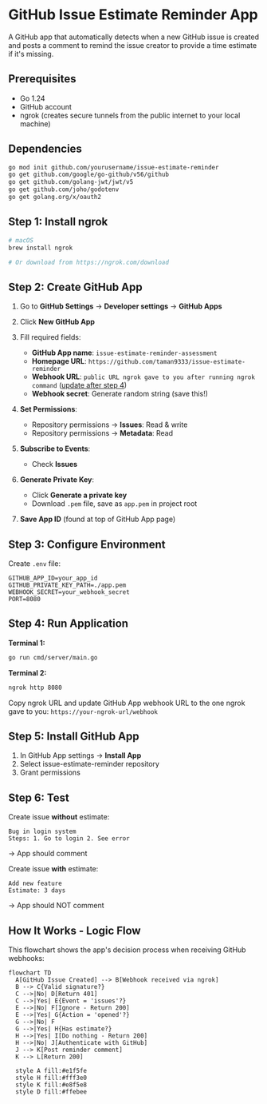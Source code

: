 # GitHub Issue Estimate Reminder App

A GitHub app that automatically detects when a new GitHub issue is created and posts a comment to remind the issue creator to provide a time estimate if it's missing.

## Prerequisites

- Go 1.24
- GitHub account
- ngrok (creates secure tunnels from the public internet to your local machine)

## Dependencies

```bash
go mod init github.com/yourusername/issue-estimate-reminder
go get github.com/google/go-github/v56/github
go get github.com/golang-jwt/jwt/v5
go get github.com/joho/godotenv
go get golang.org/x/oauth2
```

## Step 1: Install ngrok

```bash
# macOS
brew install ngrok

# Or download from https://ngrok.com/download
```

## Step 2: Create GitHub App

1. Go to **GitHub Settings** → **Developer settings** → **GitHub Apps**
2. Click **New GitHub App**
3. Fill required fields:
   - **GitHub App name**: `issue-estimate-reminder-assessment`
   - **Homepage URL**: `https://github.com/taman9333/issue-estimate-reminder`
   - **Webhook URL**: `public URL ngrok gave to you after running ngrok command` ([update after step 4](#step-4-run-application))
   - **Webhook secret**: Generate random string (save this!)

4. **Set Permissions**:
   - Repository permissions → **Issues**: Read & write
   - Repository permissions → **Metadata**: Read

5. **Subscribe to Events**:
   - Check **Issues**

6. **Generate Private Key**:
   - Click **Generate a private key**
   - Download `.pem` file, save as `app.pem` in project root

7. **Save App ID** (found at top of GitHub App page)

## Step 3: Configure Environment

Create `.env` file:

```env
GITHUB_APP_ID=your_app_id
GITHUB_PRIVATE_KEY_PATH=./app.pem
WEBHOOK_SECRET=your_webhook_secret
PORT=8080
```

## Step 4: Run Application

**Terminal 1:**
```bash
go run cmd/server/main.go
```

**Terminal 2:**
```bash
ngrok http 8080
```

Copy ngrok URL and update GitHub App webhook URL to the one ngrok gave to you: `https://your-ngrok-url/webhook`

## Step 5: Install GitHub App

1. In GitHub App settings → **Install App**
2. Select issue-estimate-reminder repository
3. Grant permissions

## Step 6: Test

Create issue **without** estimate:
```
Bug in login system
Steps: 1. Go to login 2. See error
```
→ App should comment

Create issue **with** estimate:
```
Add new feature
Estimate: 3 days
```
→ App should NOT comment

## How It Works - Logic Flow

This flowchart shows the app's decision process when receiving GitHub webhooks:

```mermaid
flowchart TD
  A[GitHub Issue Created] --> B[Webhook received via ngrok]
  B --> C{Valid signature?}
  C -->|No| D[Return 401]
  C -->|Yes| E{Event = 'issues'?}
  E -->|No| F[Ignore - Return 200]
  E -->|Yes| G{Action = 'opened'?}
  G -->|No| F
  G -->|Yes| H{Has estimate?}
  H -->|Yes| I[Do nothing - Return 200]
  H -->|No| J[Authenticate with GitHub]
  J --> K[Post reminder comment]
  K --> L[Return 200]
  
  style A fill:#e1f5fe
  style H fill:#fff3e0
  style K fill:#e8f5e8
  style D fill:#ffebee
```